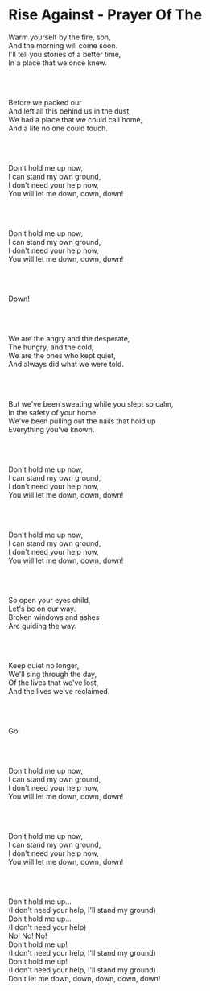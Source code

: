 # Rise Against - Prayer Of The

<p>
  Warm yourself by the fire, son,
  <br />
  And the morning will come soon.
  <br />
  I'll tell you stories of a better time,
  <br />
  In a place that we once knew.

  <br /><br />

  Before we packed our
  <br />
  And left all this behind us in the dust,
  <br />
  We had a place that we could call home,
  <br />
  And a life no one could touch.

  <br /><br />

  Don't hold me up now,
  <br />
  I can stand my own ground,
  <br />
  I don't need your help now,
  <br />
  You will let me down, down, down!

  <br /><br />

  Don't hold me up now,
  <br />
  I can stand my own ground,
  <br />
  I don't need your help now,
  <br />
  You will let me down, down, down!

  <br /><br />

  Down!

  <br /><br />

  We are the angry and the desperate,
  <br />
  The hungry, and the cold,
  <br />
  We are the ones who kept quiet,
  <br />
  And always did what we were told.

  <br /><br />

  But we've been sweating while you slept so calm,
  <br />
  In the safety of your home.
  <br />
  We've been pulling out the nails that hold up
  <br />
  Everything you've known.

  <br /><br />

  Don't hold me up now,
  <br />
  I can stand my own ground,
  <br />
  I don't need your help now,
  <br />
  You will let me down, down, down!

  <br /><br />

  Don't hold me up now,
  <br />
  I can stand my own ground,
  <br />
  I don't need your help now,
  <br />
  You will let me down, down, down!

  <br /><br />

  So open your eyes child,
  <br />
  Let's be on our way.
  <br />
  Broken windows and ashes
  <br />
  Are guiding the way.

  <br /><br />

  Keep quiet no longer,
  <br />
  We'll sing through the day,
  <br />
  Of the lives that we've lost,
  <br />
  And the lives we've reclaimed.

  <br /><br />

  Go!

  <br /><br />

  Don't hold me up now,
  <br />
  I can stand my own ground,
  <br />
  I don't need your help now,
  <br />
  You will let me down, down, down!

  <br /><br />

  Don't hold me up now,
  <br />
  I can stand my own ground,
  <br />
  I don't need your help now,
  <br />
  You will let me down, down, down!

  <br /><br />

  Don't hold me up...
  <br />
  (I don't need your help, I'll stand my ground)
  <br />
  Don't hold me up...
  <br />
  (I don't need your help)
  <br />
  No! No! No!
  <br />
  Don't hold me up!
  <br />
  (I don't need your help, I'll stand my ground)
  <br />
  Don't hold me up!
  <br />
  (I don't need your help, I'll stand my ground)
  <br />
  Don't let me down, down, down, down, down!
</p>
